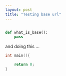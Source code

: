 ```yaml
---
layout: post
title: "Testing base url"
---
```


```python

def what_is_base():
    pass

```

and doing this ...

```c
int main(){

    return 0;
}

```
